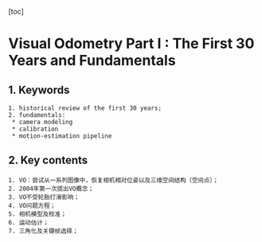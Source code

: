[toc]

# Visual Odometry Part I : The First 30 Years and Fundamentals

## 1. Keywords

 	1. historical review of the first 30 years;
 	2. fundamentals:
     * camera modeling
     * calibration
     * motion-estimation pipeline

## 2. Key contents

	1. VO：尝试从一系列图像中，恢复相机相对位姿以及三维空间结构（空间点）；
 	2. 2004年第一次提出VO概念；
 	3. VO不受轮胎打滑影响；
 	4. VO问题方程；
 	5. 相机模型及校准；
 	6. 运动估计；
 	7. 三角化及关键帧选择；

